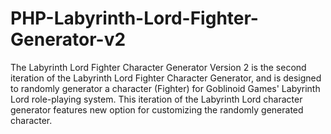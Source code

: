 # PHP-Labyrinth-Lord-Fighter-Generator-v2
The Labyrinth Lord Fighter Character Generator Version 2 is the second iteration of the Labyrinth Lord Fighter Character Generator, and is designed to randomly generator a character (Fighter) for Goblinoid Games' Labyrinth Lord role-playing system.  This iteration of the Labyrinth Lord character generator features new option for customizing the randomly generated character.
